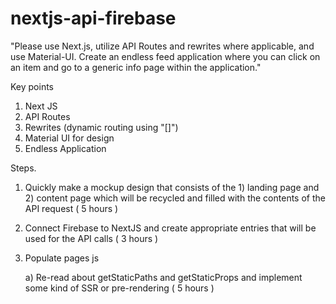 # nextjs-api-firebase
"Please use Next.js, utilize API Routes and rewrites where applicable, and use Material-UI. Create an endless feed application where you can click on an item and go to a generic info page within the application."

Key points 
  1) Next JS
  2) API Routes 
  3) Rewrites (dynamic routing using "[]") 
  4) Material UI for design 
  5) Endless Application 
 
 Steps.
  1) Quickly make a mockup design that consists of the 1) landing page and 2) content page which will be recycled and filled with the contents of the API request
      ( 5 hours )
  2) Connect Firebase to NextJS and create appropriate entries that will be used for the API calls 
      ( 3 hours )
  3) Populate pages js     
      
      a) Re-read about getStaticPaths and getStaticProps and implement some kind of SSR or pre-rendering 
      ( 5 hours )

